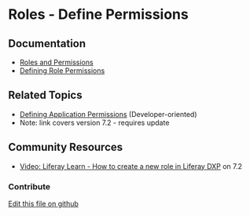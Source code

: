 # Roles - Define Permissions

## Documentation

* [Roles and Permissions](https://learn.liferay.com/dxp/latest/en/users-and-permissions/roles-and-permissions.html)
* [Defining Role Permissions](https://learn.liferay.com/dxp/7.x/en/users-and-permissions/roles-and-permissions/defining-role-permissions.html)

## Related Topics

* [Defining Application Permissions](https://portal.liferay.dev/docs/7-2/frameworks/-/knowledge_base/f/defining-application-permissions) (Developer-oriented)
* Note: link covers version 7.2 - requires update

## Community Resources

* [Video: Liferay Learn - How to create a new role in Liferay DXP](https://www.youtube.com/watch?v=61ocl3xWL38) on 7.2

### Contribute

[Edit this file on github](https://github.com/olafk/controlpanel-documentation-docs/blob/master/md/73en/com_liferay_roles_admin_web_portlet_RolesAdminPortlet/define-permissions.md)
